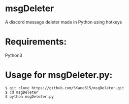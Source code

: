 # msgDeleter
A discord message deleter made in Python using hotkeys

# Requirements:
Python3

# Usage for msgDeleter.py:
```
$ git clone https://github.com/SKane315/msgDeleter.git
$ cd msgDeleter
$ python msgDeleter.py
```